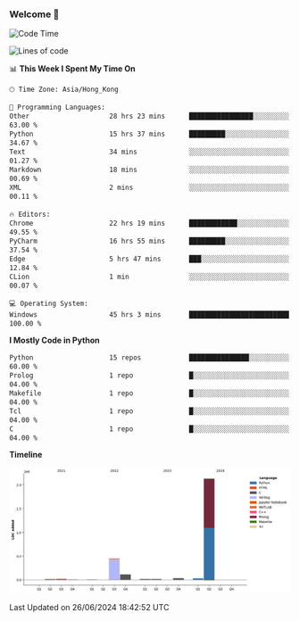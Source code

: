 ### Welcome 👋

<!--START_SECTION:waka-->
![Code Time](http://img.shields.io/badge/Code%20Time-246%20hrs%2038%20mins-blue)

![Lines of code](https://img.shields.io/badge/From%20Hello%20World%20I%27ve%20Written-2.8%20million%20lines%20of%20code-blue)

📊 **This Week I Spent My Time On** 

```text
🕑︎ Time Zone: Asia/Hong_Kong

💬 Programming Languages: 
Other                    28 hrs 23 mins      ████████████████░░░░░░░░░   63.00 % 
Python                   15 hrs 37 mins      █████████░░░░░░░░░░░░░░░░   34.67 % 
Text                     34 mins             ░░░░░░░░░░░░░░░░░░░░░░░░░   01.27 % 
Markdown                 18 mins             ░░░░░░░░░░░░░░░░░░░░░░░░░   00.69 % 
XML                      2 mins              ░░░░░░░░░░░░░░░░░░░░░░░░░   00.11 % 

🔥 Editors: 
Chrome                   22 hrs 19 mins      ████████████░░░░░░░░░░░░░   49.55 % 
PyCharm                  16 hrs 55 mins      █████████░░░░░░░░░░░░░░░░   37.54 % 
Edge                     5 hrs 47 mins       ███░░░░░░░░░░░░░░░░░░░░░░   12.84 % 
CLion                    1 min               ░░░░░░░░░░░░░░░░░░░░░░░░░   00.07 % 

💻 Operating System: 
Windows                  45 hrs 3 mins       █████████████████████████   100.00 % 
```

**I Mostly Code in Python** 

```text
Python                   15 repos            ███████████████░░░░░░░░░░   60.00 % 
Prolog                   1 repo              █░░░░░░░░░░░░░░░░░░░░░░░░   04.00 % 
Makefile                 1 repo              █░░░░░░░░░░░░░░░░░░░░░░░░   04.00 % 
Tcl                      1 repo              █░░░░░░░░░░░░░░░░░░░░░░░░   04.00 % 
C                        1 repo              █░░░░░░░░░░░░░░░░░░░░░░░░   04.00 % 
```



**Timeline**

![Lines of Code chart](https://raw.githubusercontent.com/xhj2501/xhj2501/main/assets/bar_graph.png)


 Last Updated on 26/06/2024 18:42:52 UTC
<!--END_SECTION:waka-->



